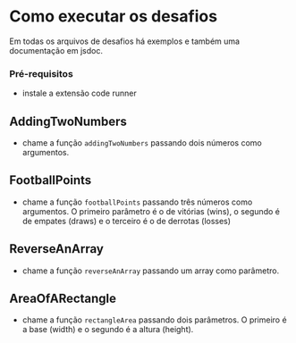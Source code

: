 # Como executar os desafios

Em todas os arquivos de desafios há exemplos e também uma documentação em jsdoc.
### Pré-requisitos
* instale a extensão code runner

## AddingTwoNumbers
* chame a função `addingTwoNumbers` passando dois números como argumentos. 

## FootballPoints
* chame a função `footballPoints` passando três números como argumentos. O primeiro parâmetro é o de vitórias (wins), o segundo é de empates (draws) e o terceiro é o de derrotas (losses)

## ReverseAnArray
* chame a função `reverseAnArray` passando um array como parâmetro.

## AreaOfARectangle 
* chame a função `rectangleArea` passando dois parâmetros. O primeiro é a base (width) e o segundo é a altura (height).
